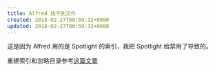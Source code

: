```yaml
---
title: Alfred 找不到文件
created: 2018-02-27T00:59:32+0800
updated: 2018-02-27T00:59:32+0800
---
```



这是因为 Alfred 用的是 Spotlight 的索引，我把 Spotlight 给禁用了导致的。

重建索引和忽略目录参考[这篇文章](https://sspai.com/post/33089)
